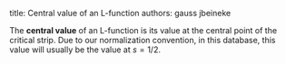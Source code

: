title: Central value of an L-function
authors:
    gauss
    jbeineke

The **central value** of an <a knowl="lmfdb/lfunction">L-function</a> is its value at the central point of the <a knowl="lmfdb/lfunction.critical_strip">critical strip</a>. Due to our normalization convention, in this database, this value will usually be the value at $s=1/2.$
